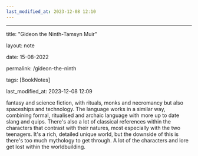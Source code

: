 ```yaml
---
last_modified_at: 2023-12-08 12:10
---
```

---

title: "Gideon the Ninth-Tamsyn Muir"

layout: note

date: 15-08-2022

permalink: /gideon-the-ninth

tags: [BookNotes]

last_modified_at: 2023-12-08 12:09

fantasy and science fiction, with rituals, monks and necromancy but also spaceships and technology. The language works in a similar way, combining formal, ritualised and archaic language with more up to date slang and quips. There's also a lot of classical references within the characters that contrast with their natures, most especially with the two teenagers. It's a rich, detailed unique world, but the downside of this is there's too much mythology to get through. A lot of the characters and lore get lost within the worldbuilding.
